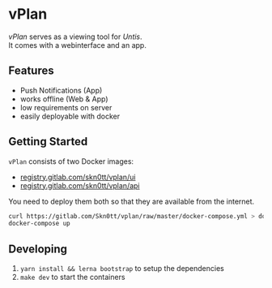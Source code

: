 # vPlan

_vPlan_ serves as a viewing tool for _Untis_.  
It comes with a webinterface and an app.

## Features

* Push Notifications (App)
* works offline (Web & App)
* low requirements on server
* easily deployable with docker

## Getting Started

`vPlan` consists of two Docker images:

* [registry.gitlab.com/skn0tt/vplan/ui](https://gitlab.com/Skn0tt/vplan/container_registry)
* [registry.gitlab.com/skn0tt/vplan/api](https://gitlab.com/Skn0tt/vplan/container_registry)

You need to deploy them both so that they are available from the internet.

```sh
curl https://gitlab.com/Skn0tt/vplan/raw/master/docker-compose.yml > docker-compose.yml
docker-compose up
```

## Developing

1.  `yarn install && lerna bootstrap` to setup the dependencies
2.  `make dev` to start the containers
